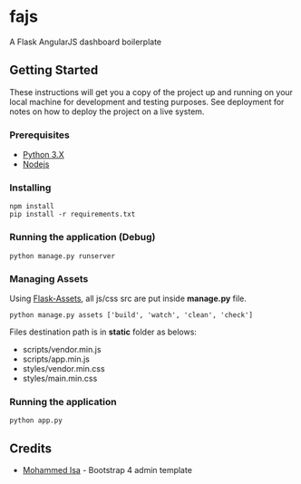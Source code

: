 # fajs
A Flask AngularJS dashboard boilerplate

## Getting Started
These instructions will get you a copy of the project up and running on your local machine for development and testing purposes. See deployment for notes on how to deploy the project on a live system.

### Prerequisites
* [Python 3.X](https://www.python.org/downloads/)
* [Nodejs](https://nodejs.org/en/)

### Installing
```
npm install
pip install -r requirements.txt
```

### Running the application (Debug)
```
python manage.py runserver
```

### Managing Assets
Using [Flask-Assets](http://flask-assets.readthedocs.io/en/latest/), all js/css src are put inside **__manage.py__** file.
```
python manage.py assets ['build', 'watch', 'clean', 'check']
```
Files destination path is in **__static__** folder as belows:
* scripts/vendor.min.js
* scripts/app.min.js
* styles/vendor.min.css
* styles/main.min.css

### Running the application
```
python app.py
```

## Credits
* [Mohammed Isa](https://github.com/mohd-isa/carbon) - Bootstrap 4 admin template